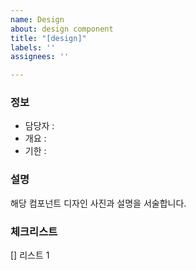 ```yaml
---
name: Design
about: design component
title: "[design]"
labels: ''
assignees: ''

---
```


### 정보
- 담당자 : 
- 개요 :  
- 기한 :  

### 설명
해당 컴포넌트 디자인 사진과 설명을 서술합니다.

### 체크리스트
[] 리스트 1
